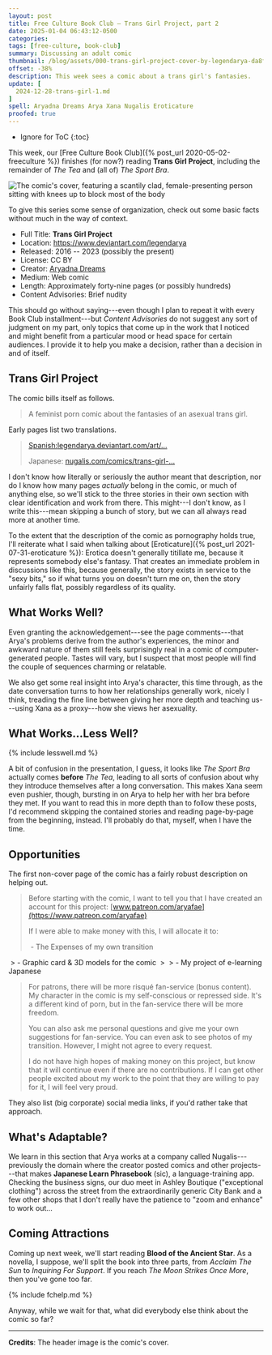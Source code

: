 ```yaml
---
layout: post
title: Free Culture Book Club — Trans Girl Project, part 2
date: 2025-01-04 06:43:12-0500
categories:
tags: [free-culture, book-club]
summary: Discussing an adult comic
thumbnail: /blog/assets/000-trans-girl-project-cover-by-legendarya-da8funa.png
offset: -38%
description: This week sees a comic about a trans girl's fantasies.
update: [
  2024-12-28-trans-girl-1.md
]
spell: Aryadna Dreams Arya Xana Nugalis Eroticature
proofed: true
---
```


* Ignore for ToC
{:toc}

This week, our [Free Culture Book Club]({% post_url 2020-05-02-freeculture %}) finishes (for now?) reading **Trans Girl Project**, including the remainder of *The Tea* and (all of) *The Sport Bra*.

![The comic's cover, featuring a scantily clad, female-presenting person sitting with knees up to block most of the body](/blog/assets/000-trans-girl-project-cover-by-legendarya-da8funa.png "Nothing about this worries me half as much as the science fiction-y title font mixed with the word Project...")

To give this series some sense of organization, check out some basic facts without much in the way of context.

 * Full Title:  **Trans Girl Project**
 * Location:  <https://www.deviantart.com/legendarya>
 * Released:  2016 -- 2023 (possibly the present)
 * License:  CC BY
 * Creator:  [Aryadna Dreams](https://www.deviantart.com/legendarya/about)
 * Medium:  Web comic
 * Length:  Approximately forty-nine pages (or possibly hundreds)
 * Content Advisories:  Brief nudity

This should go without saying---even though I plan to repeat it with every Book Club installment---but *Content Advisories* do not suggest any sort of judgment on my part, only topics that come up in the work that I noticed and might benefit from a particular mood or head space for certain audiences.  I provide it to help you make a decision, rather than a decision in and of itself.

## Trans Girl Project

The comic bills itself as follows.

 > A feminist porn comic about the fantasies of an asexual trans girl.

Early pages list two translations.

 > [Spanish:](https://legendarya.deviantart.com/art/Trans-Girl-Project-ESP-Portada-607127108)[legendarya.deviantart.com/art/…](https://legendarya.deviantart.com/art/TGP-ESP-Patreon-Page-607127927)
 >
 > Japanese: [nugalis.com/comics/trans-girl-…](http://nugalis.com/comics/trans-girl-project)

I don't know how literally or seriously the author meant that description, nor do I know how many pages *actually* belong in the comic, or much of anything else, so we'll stick to the three stories in their own section with clear identification and work from there.  This might---I don't know, as I write this---mean skipping a bunch of story, but we can all always read more at another time.

To the extent that the description of the comic as pornography holds true, I'll reiterate what I said when talking about [Eroticature]({% post_url 2021-07-31-eroticature %}):  Erotica doesn't generally titillate me, because it represents somebody else's fantasy.  That creates an immediate problem in discussions like this, because generally, the story exists in service to the "sexy bits," so if what turns you on doesn't turn me on, then the story unfairly falls flat, possibly regardless of its quality.

## What Works Well?

Even granting the acknowledgement---see the page comments---that Arya's problems derive from the author's experiences, the minor and awkward nature of them still feels surprisingly real in a comic of computer-generated people.  Tastes will vary, but I suspect that most people will find the couple of sequences charming or relatable.

We also get some real insight into Arya's character, this time through, as the date conversation turns to how her relationships generally work, nicely I think, treading the fine line between giving her more depth and teaching us---using Xana as a proxy---how she views her asexuality.

## What Works...Less Well?

{% include lesswell.md %}

A bit of confusion in the presentation, I guess, it looks like *The Sport Bra* actually comes **before** *The Tea*, leading to all sorts of confusion about why they introduce themselves after a long conversation.  This makes Xana seem even pushier, though, bursting in on Arya to help her with her bra before they met.  If you want to read this in more depth than to follow these posts, I'd recommend skipping the contained stories and reading page-by-page from the beginning, instead.  I'll probably do that, myself, when I have the time.

## Opportunities

The first non-cover page of the comic has a fairly robust description on helping out.

 > Before starting with the comic, I want to tell you that I have created an account for this project: [www.patreon.com/aryafae](https://www.patreon.com/aryafae)
 >
 > If I were able to make money with this, I will allocate it to:
 >
 > - The Expenses of my own transition
 >
 > - Graphic card & 3D models for the comic
 >
 > - My project of e-learning Japanese
 >
 > For patrons, there will be more risqué fan-service (bonus content). My character in the comic is my self-conscious or repressed side. It's a different kind of porn, but in the fan-service there will be more freedom.
 >
 > You can also ask me personal questions and give me your own suggestions for fan-service. You can even ask to see photos of my transition. However, I might not agree to every request.
 >
 > I do not have high hopes of making money on this project, but know that it will continue even if there are no contributions. If I can get other people excited about my work to the point that they are willing to pay for it, I will feel very proud.

They also list (big corporate) social media links, if you'd rather take that approach.

## What's Adaptable?

We learn in this section that Arya works at a company called Nugalis---previously the domain where the creator posted comics and other projects---that makes **Japanese Learn Phrasebook** (sic), a language-training app.  Checking the business signs, our duo meet in Ashley Boutique ("exceptional clothing") across the street from the extraordinarily generic City Bank and a few other shops that I don't really have the patience to "zoom and enhance" to work out...

## Coming Attractions

Coming up next week, we'll start reading **Blood of the Ancient Star**.  As a novella, I suppose, we'll split the book into three parts, from *Acclaim The Sun* to *Inquiring For Support*.  If you reach *The Moon Strikes Once More*, then you've gone too far.

{% include fchelp.md %}

Anyway, while we wait for that, what did everybody else think about the comic so far?

* * *

**Credits**:  The header image is the comic's cover.
